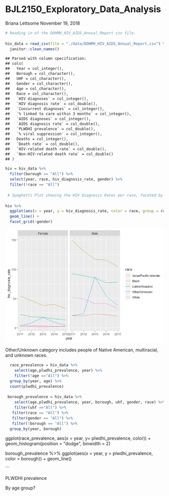 BJL2150\_Exploratory\_Data\_Analysis
================
Briana Lettsome
November 19, 2018

``` r
# Reading in of the DOHMH_HIV_AIDS_Annual_Report csv file.

hiv_data = read_csv(file = "./data/DOHMH_HIV_AIDS_Annual_Report.csv") %>%
  janitor::clean_names()
```

    ## Parsed with column specification:
    ## cols(
    ##   Year = col_integer(),
    ##   Borough = col_character(),
    ##   UHF = col_character(),
    ##   Gender = col_character(),
    ##   Age = col_character(),
    ##   Race = col_character(),
    ##   `HIV diagnoses` = col_integer(),
    ##   `HIV diagnosis rate` = col_double(),
    ##   `Concurrent diagnoses` = col_integer(),
    ##   `% linked to care within 3 months` = col_integer(),
    ##   `AIDS diagnoses` = col_integer(),
    ##   `AIDS diagnosis rate` = col_double(),
    ##   `PLWDHI prevalence` = col_double(),
    ##   `% viral suppression` = col_integer(),
    ##   Deaths = col_integer(),
    ##   `Death rate` = col_double(),
    ##   `HIV-related death rate` = col_double(),
    ##   `Non-HIV-related death rate` = col_double()
    ## )

``` r
hiv = hiv_data %>%
  filter(borough == "All") %>%
  select(year, race, hiv_diagnosis_rate, gender) %>%
  filter(!race == "All")

 # Spaghetti Plot showing the HIV Diagnosis Rates per race, faceted by gender.

hiv %>%
  ggplot(aes(x = year, y = hiv_diagnosis_rate, color = race, group = race)) +
  geom_line() +
  facet_grid(~gender)
```

![](BJL2150_Exploratory_Data_Analysis_files/figure-markdown_github/unnamed-chunk-2-1.png)

Other/Unknown category includes people of Native American, multiracial, and unknown races.

``` r
  race_prevalence = hiv_data %>%
    select(age,plwdhi_prevalence, year) %>%
    filter(!age =="All") %>%
  group_by(year, age) %>%
  count(plwdhi_prevalence)
 
 borough_prevalence = hiv_data %>%
    select(age,plwdhi_prevalence, year, borough, uhf, gender, race) %>%
    filter(uhf =="All") %>%
   filter(race == "All") %>%
   filter(gender == "All") %>%
   filter(!borough == "All") %>%
  group_by(year, borough)
```

ggplot(race\_prevalence, aes(x = year, y= plwdhi\_prevalence, color)) + geom\_histogram(position = "dodge", binwidth = 2)

borough\_prevalence %&gt;% ggplot(aes(x = year, y = plwdhi\_prevalence, color = borough)) + geom\_line()

\`\`\`

PLWDHI prevalence

By age group?
